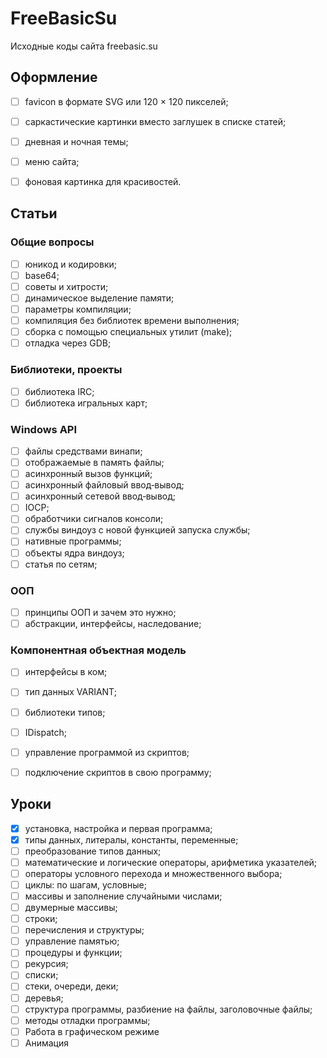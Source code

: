 # FreeBasicSu

Исходные коды сайта freebasic.su


## Оформление

* [ ] favicon в формате SVG или 120 × 120 пикселей;
* [ ] саркастические картинки вместо заглушек в списке статей;
* [ ] дневная и ночная темы;
* [ ] меню сайта;
* [ ] фоновая картинка для красивостей.


## Статьи

### Общие вопросы

* [ ] юникод и кодировки;
* [ ] base64;
* [ ] советы и хитрости;
* [ ] динамическое выделение памяти;
* [ ] параметры компиляции;
* [ ] компиляция без библиотек времени выполнения;
* [ ] сборка с помощью специальных утилит (make);
* [ ] отладка через GDB;

### Библиотеки, проекты

* [ ] библиотека IRC;
* [ ] библиотека игральных карт;

### Windows API

* [ ] файлы средствами винапи;
* [ ] отображаемые в память файлы;
* [ ] асинхронный вызов функций;
* [ ] асинхронный файловый ввод‐вывод;
* [ ] асинхронный сетевой ввод‐вывод;
* [ ] IOCP;
* [ ] обработчики сигналов консоли;
* [ ] службы виндоуз с новой функцией запуска службы;
* [ ] нативные программы;
* [ ] объекты ядра виндоуз;
* [ ] статья по сетям;

### ООП

* [ ] принципы ООП и зачем это нужно;
* [ ] абстракции, интерфейсы, наследование;

### Компонентная объектная модель

* [ ] интерфейсы в ком;
* [ ] тип данных VARIANT;
* [ ] библиотеки типов;
* [ ] IDispatch;
* [ ] управление программой из скриптов;
* [ ] подключение скриптов в свою программу;


## Уроки

* [x] установка, настройка и первая программа;
* [x] типы данных, литералы, константы, переменные;
* [ ] преобразование типов данных;
* [ ] математические и логические операторы, арифметика указателей;
* [ ] операторы условного перехода и множественного выбора;
* [ ] циклы: по шагам, условные;
* [ ] массивы и заполнение случайными числами;
* [ ] двумерные массивы;
* [ ] строки;
* [ ] перечисления и структуры;
* [ ] управление памятью;
* [ ] процедуры и функции;
* [ ] рекурсия;
* [ ] списки;
* [ ] стеки, очереди, деки;
* [ ] деревья;
* [ ] структура программы, разбиение на файлы, заголовочные файлы;
* [ ] методы отладки программы;
* [ ] Работа в графическом режиме
* [ ] Анимация
